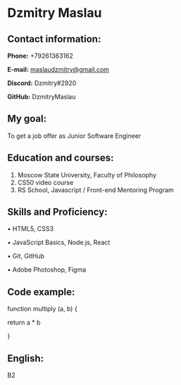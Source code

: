 # Dzmitry Maslau

## Contact information:

**Phone:** +79261363162

**E-mail:** maslaudzmitry@gmail.com

**Discord:** Dzmitry#2920

**GitHub:** DzmitryMaslau

## My goal:

To get a job offer as Junior Software Engineer

## Education and courses:

1. Moscow State University, Faculty of Philosophy
2. CS50 video course
3. RS School, Javascript / Front-end Mentoring Program

## Skills and Proficiency:

• HTML5, CSS3

• JavaScript Basics, Node.js, React

• Git, GitHub

• Adobe Photoshop, Figma

## Code example:

function multiply (a, b) {

return a * b

}

## English:

B2
